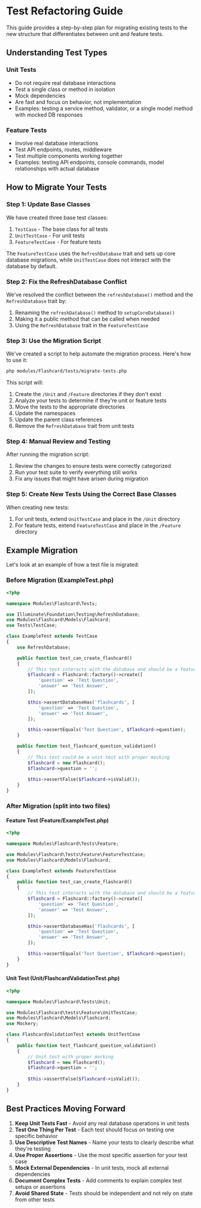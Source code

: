 # Test Refactoring Guide

This guide provides a step-by-step plan for migrating existing tests to the new structure that differentiates between unit and feature tests.

## Understanding Test Types

### Unit Tests
- Do not require real database interactions
- Test a single class or method in isolation
- Mock dependencies
- Are fast and focus on behavior, not implementation
- Examples: testing a service method, validator, or a single model method with mocked DB responses

### Feature Tests
- Involve real database interactions
- Test API endpoints, routes, middleware
- Test multiple components working together
- Examples: testing API endpoints, console commands, model relationships with actual database

## How to Migrate Your Tests

### Step 1: Update Base Classes

We have created three base test classes:

1. `TestCase` - The base class for all tests
2. `UnitTestCase` - For unit tests
3. `FeatureTestCase` - For feature tests

The `FeatureTestCase` uses the `RefreshDatabase` trait and sets up core database migrations, while `UnitTestCase` does not interact with the database by default.

### Step 2: Fix the RefreshDatabase Conflict

We've resolved the conflict between the `refreshDatabase()` method and the `RefreshDatabase` trait by:

1. Renaming the `refreshDatabase()` method to `setupCoreDatabase()`
2. Making it a public method that can be called when needed
3. Using the `RefreshDatabase` trait in the `FeatureTestCase`

### Step 3: Use the Migration Script

We've created a script to help automate the migration process. Here's how to use it:

```bash
php modules/Flashcard/tests/migrate-tests.php
```

This script will:
1. Create the `/Unit` and `/Feature` directories if they don't exist
2. Analyze your tests to determine if they're unit or feature tests
3. Move the tests to the appropriate directories
4. Update the namespaces
5. Update the parent class references
6. Remove the `RefreshDatabase` trait from unit tests

### Step 4: Manual Review and Testing

After running the migration script:
1. Review the changes to ensure tests were correctly categorized
2. Run your test suite to verify everything still works
3. Fix any issues that might have arisen during migration

### Step 5: Create New Tests Using the Correct Base Classes

When creating new tests:
1. For unit tests, extend `UnitTestCase` and place in the `/Unit` directory
2. For feature tests, extend `FeatureTestCase` and place in the `/Feature` directory

## Example Migration

Let's look at an example of how a test file is migrated:

### Before Migration (ExampleTest.php)

```php
<?php

namespace Modules\Flashcard\Tests;

use Illuminate\Foundation\Testing\RefreshDatabase;
use Modules\Flashcard\Models\Flashcard;
use Tests\TestCase;

class ExampleTest extends TestCase
{
    use RefreshDatabase;

    public function test_can_create_flashcard()
    {
        // This test interacts with the database and should be a feature test
        $flashcard = Flashcard::factory()->create([
            'question' => 'Test Question',
            'answer' => 'Test Answer',
        ]);

        $this->assertDatabaseHas('flashcards', [
            'question' => 'Test Question',
            'answer' => 'Test Answer',
        ]);

        $this->assertEquals('Test Question', $flashcard->question);
    }

    public function test_flashcard_question_validation()
    {
        // This test could be a unit test with proper mocking
        $flashcard = new Flashcard();
        $flashcard->question = '';
        
        $this->assertFalse($flashcard->isValid());
    }
}
```

### After Migration (split into two files)

#### Feature Test (Feature/ExampleTest.php)

```php
<?php

namespace Modules\Flashcard\Tests\Feature;

use Modules\Flashcard\Tests\Feature\FeatureTestCase;
use Modules\Flashcard\Models\Flashcard;

class ExampleTest extends FeatureTestCase
{
    public function test_can_create_flashcard()
    {
        // This test interacts with the database and should be a feature test
        $flashcard = Flashcard::factory()->create([
            'question' => 'Test Question',
            'answer' => 'Test Answer',
        ]);

        $this->assertDatabaseHas('flashcards', [
            'question' => 'Test Question',
            'answer' => 'Test Answer',
        ]);

        $this->assertEquals('Test Question', $flashcard->question);
    }
}
```

#### Unit Test (Unit/FlashcardValidationTest.php)

```php
<?php

namespace Modules\Flashcard\Tests\Unit;

use Modules\Flashcard\tests\Feature\UnitTestCase;
use Modules\Flashcard\Models\Flashcard;
use Mockery;

class FlashcardValidationTest extends UnitTestCase
{
    public function test_flashcard_question_validation()
    {
        // Unit test with proper mocking
        $flashcard = new Flashcard();
        $flashcard->question = '';
        
        $this->assertFalse($flashcard->isValid());
    }
}
```

## Best Practices Moving Forward

1. **Keep Unit Tests Fast** - Avoid any real database operations in unit tests
2. **Test One Thing Per Test** - Each test should focus on testing one specific behavior
3. **Use Descriptive Test Names** - Name your tests to clearly describe what they're testing
4. **Use Proper Assertions** - Use the most specific assertion for your test case
5. **Mock External Dependencies** - In unit tests, mock all external dependencies
6. **Document Complex Tests** - Add comments to explain complex test setups or assertions
7. **Avoid Shared State** - Tests should be independent and not rely on state from other tests 
